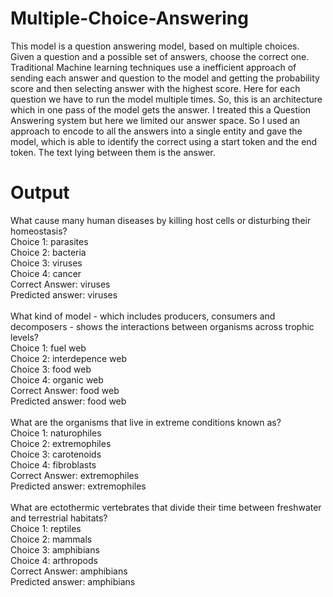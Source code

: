 # Multiple-Choice-Answering
This model is a question answering model, based on multiple choices. Given a question and a possible set of answers, choose the correct one. Traditional Machine learning techniques use a inefficient approach of sending each answer and question to the model and getting the probability score and then selecting answer with the highest score. Here for each question we have to run the model multiple times.
So, this is an architecture which in one pass of the model gets the answer. I treated this a Question Answering system but here we limited our answer space. So I used an approach to encode to all the answers into a single entity and gave the model, which is able to identify the correct using a start token and the end token. The text lying between them is the answer.

# Output
What cause many human diseases by killing host cells or disturbing their homeostasis? <br />
Choice 1: parasites <br /> 
Choice 2: bacteria <br />
Choice 3: viruses <br />
Choice 4: cancer <br />
Correct Answer: viruses <br />
Predicted answer: viruses <br />
<br />
What kind of model - which includes producers, consumers and decomposers - shows the interactions between organisms across trophic levels? <br />
Choice 1: fuel web <br /> 
Choice 2: interdepence web <br />
Choice 3: food web <br />
Choice 4: organic web <br />
Correct Answer: food web <br />
Predicted answer: food web <br />
<br />
What are the organisms that live in extreme conditions known as? <br />
Choice 1: naturophiles <br /> 
Choice 2: extremophiles <br />
Choice 3: carotenoids <br />
Choice 4: fibroblasts <br />
Correct Answer: extremophiles <br />
Predicted answer: extremophiles <br />
<br />
What are ectothermic vertebrates that divide their time between freshwater and terrestrial habitats? <br />
Choice 1: reptiles <br /> 
Choice 2: mammals <br />
Choice 3: amphibians <br />
Choice 4: arthropods <br />
Correct Answer: amphibians <br />
Predicted answer: amphibians <br />
